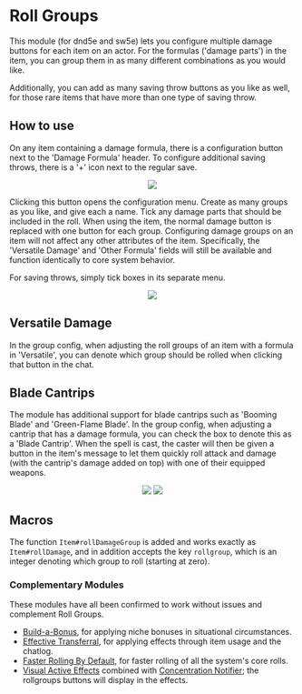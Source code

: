 # Roll Groups
This module (for dnd5e and sw5e) lets you configure multiple damage buttons for each item on an actor. For the formulas ('damage parts') in the item, you can group them in as many different combinations as you would like.

Additionally, you can add as many saving throw buttons as you like as well, for those rare items that have more than one type of saving throw.

## How to use
On any item containing a damage formula, there is a configuration button next to the 'Damage Formula' header.
To configure additional saving throws, there is a '+' icon next to the regular save.

<p align="center">
  <img src="https://i.imgur.com/IgBgjKA.png">
</p>

Clicking this button opens the configuration menu. Create as many groups as you like, and give each a name. Tick any damage parts that should be included in the roll. When using the item, the normal damage button is replaced with one button for each group. Configuring damage groups on an item will not affect any other attributes of the item. Specifically, the 'Versatile Damage' and 'Other Formula' fields will still be available and function identically to core system behavior.

For saving throws, simply tick boxes in its separate menu.

<p align="center">
  <img src="https://i.imgur.com/cW0o2ie.png">
</p>

## Versatile Damage
In the group config, when adjusting the roll groups of an item with a formula in 'Versatile', you can denote which group should be rolled when clicking that button in the chat.

## Blade Cantrips
The module has additional support for blade cantrips such as 'Booming Blade' and 'Green-Flame Blade'. In the group config, when adjusting a cantrip that has a damage formula, you can check the box to denote this as a 'Blade Cantrip'. When the spell is cast, the caster will then be given a button in the item's message to let them quickly roll attack and damage (with the cantrip's damage added on top) with one of their equipped weapons.

<p align="center">
  <img src="https://i.imgur.com/bGw0DFb.png">
  <img src="https://i.imgur.com/W4fmsL2.png">
</p>

## Macros
The function `Item#rollDamageGroup` is added and works exactly as `Item#rollDamage`, and in addition accepts the key `rollgroup`, which is an integer denoting which group to roll (starting at zero).

### Complementary Modules
These modules have all been confirmed to work without issues and complement Roll Groups.
- [Build-a-Bonus](https://foundryvtt.com/packages/babonus), for applying niche bonuses in situational circumstances.
- [Effective Transferral](https://foundryvtt.com/packages/effective-transferral), for applying effects through item usage and the chatlog.
- [Faster Rolling By Default](https://foundryvtt.com/packages/faster-rolling-by-default-5e), for faster rolling of all the system's core rolls.
- [Visual Active Effects](https://foundryvtt.com/packages/visual-active-effects) combined with [Concentration Notifier](https://foundryvtt.com/packages/concentrationnotifier); the rollgroups buttons will display in the effects.
